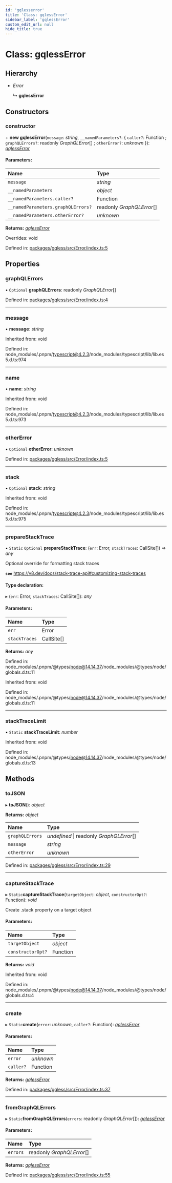 ```yaml
---
id: 'gqlesserror'
title: 'Class: gqlessError'
sidebar_label: 'gqlessError'
custom_edit_url: null
hide_title: true
---
```


# Class: gqlessError

## Hierarchy

- _Error_

  ↳ **gqlessError**

## Constructors

### constructor

\+ **new gqlessError**(`message`: _string_, `__namedParameters?`: { `caller?`: Function ; `graphQLErrors?`: readonly _GraphQLError_[] ; `otherError?`: _unknown_ }): [_gqlessError_](gqlesserror.md)

#### Parameters:

| Name                               | Type                      |
| :--------------------------------- | :------------------------ |
| `message`                          | _string_                  |
| `__namedParameters`                | _object_                  |
| `__namedParameters.caller?`        | Function                  |
| `__namedParameters.graphQLErrors?` | readonly _GraphQLError_[] |
| `__namedParameters.otherError?`    | _unknown_                 |

**Returns:** [_gqlessError_](gqlesserror.md)

Overrides: void

Defined in: [packages/gqless/src/Error/index.ts:5](https://github.com/gqless/gqless/blob/master/packages/gqless/src/Error/index.ts#L5)

## Properties

### graphQLErrors

• `Optional` **graphQLErrors**: readonly _GraphQLError_[]

Defined in: [packages/gqless/src/Error/index.ts:4](https://github.com/gqless/gqless/blob/master/packages/gqless/src/Error/index.ts#L4)

---

### message

• **message**: _string_

Inherited from: void

Defined in: node_modules/.pnpm/typescript@4.2.3/node_modules/typescript/lib/lib.es5.d.ts:974

---

### name

• **name**: _string_

Inherited from: void

Defined in: node_modules/.pnpm/typescript@4.2.3/node_modules/typescript/lib/lib.es5.d.ts:973

---

### otherError

• `Optional` **otherError**: _unknown_

Defined in: [packages/gqless/src/Error/index.ts:5](https://github.com/gqless/gqless/blob/master/packages/gqless/src/Error/index.ts#L5)

---

### stack

• `Optional` **stack**: _string_

Inherited from: void

Defined in: node_modules/.pnpm/typescript@4.2.3/node_modules/typescript/lib/lib.es5.d.ts:975

---

### prepareStackTrace

▪ `Static` `Optional` **prepareStackTrace**: (`err`: Error, `stackTraces`: CallSite[]) => _any_

Optional override for formatting stack traces

**`see`** https://v8.dev/docs/stack-trace-api#customizing-stack-traces

#### Type declaration:

▸ (`err`: Error, `stackTraces`: CallSite[]): _any_

#### Parameters:

| Name          | Type       |
| :------------ | :--------- |
| `err`         | Error      |
| `stackTraces` | CallSite[] |

**Returns:** _any_

Defined in: node_modules/.pnpm/@types/node@14.14.37/node_modules/@types/node/globals.d.ts:11

Inherited from: void

Defined in: node_modules/.pnpm/@types/node@14.14.37/node_modules/@types/node/globals.d.ts:11

---

### stackTraceLimit

▪ `Static` **stackTraceLimit**: _number_

Inherited from: void

Defined in: node_modules/.pnpm/@types/node@14.14.37/node_modules/@types/node/globals.d.ts:13

## Methods

### toJSON

▸ **toJSON**(): _object_

**Returns:** _object_

| Name            | Type                                     |
| :-------------- | :--------------------------------------- |
| `graphQLErrors` | _undefined_ \| readonly _GraphQLError_[] |
| `message`       | _string_                                 |
| `otherError`    | _unknown_                                |

Defined in: [packages/gqless/src/Error/index.ts:29](https://github.com/gqless/gqless/blob/master/packages/gqless/src/Error/index.ts#L29)

---

### captureStackTrace

▸ `Static`**captureStackTrace**(`targetObject`: _object_, `constructorOpt?`: Function): _void_

Create .stack property on a target object

#### Parameters:

| Name              | Type     |
| :---------------- | :------- |
| `targetObject`    | _object_ |
| `constructorOpt?` | Function |

**Returns:** _void_

Inherited from: void

Defined in: node_modules/.pnpm/@types/node@14.14.37/node_modules/@types/node/globals.d.ts:4

---

### create

▸ `Static`**create**(`error`: _unknown_, `caller?`: Function): [_gqlessError_](gqlesserror.md)

#### Parameters:

| Name      | Type      |
| :-------- | :-------- |
| `error`   | _unknown_ |
| `caller?` | Function  |

**Returns:** [_gqlessError_](gqlesserror.md)

Defined in: [packages/gqless/src/Error/index.ts:37](https://github.com/gqless/gqless/blob/master/packages/gqless/src/Error/index.ts#L37)

---

### fromGraphQLErrors

▸ `Static`**fromGraphQLErrors**(`errors`: readonly _GraphQLError_[]): [_gqlessError_](gqlesserror.md)

#### Parameters:

| Name     | Type                      |
| :------- | :------------------------ |
| `errors` | readonly _GraphQLError_[] |

**Returns:** [_gqlessError_](gqlesserror.md)

Defined in: [packages/gqless/src/Error/index.ts:55](https://github.com/gqless/gqless/blob/master/packages/gqless/src/Error/index.ts#L55)
